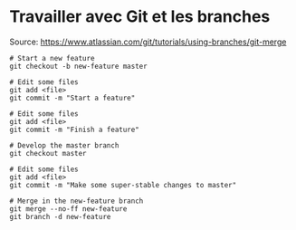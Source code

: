 # Travailler avec Git et les branches

Source: https://www.atlassian.com/git/tutorials/using-branches/git-merge

    # Start a new feature
    git checkout -b new-feature master

    # Edit some files
    git add <file>
    git commit -m "Start a feature"

    # Edit some files
    git add <file>
    git commit -m "Finish a feature"

    # Develop the master branch
    git checkout master

    # Edit some files
    git add <file>
    git commit -m "Make some super-stable changes to master"

    # Merge in the new-feature branch
    git merge --no-ff new-feature
    git branch -d new-feature
